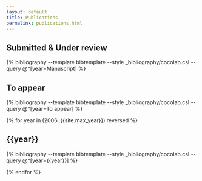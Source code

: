 ```yaml
---
layout: default
title: Publications
permalink: publications.html
---
```

## Submitted & Under review

{% bibliography --template bibtemplate --style _bibliography/cocolab.csl --query @*[year=Manuscript] %}

## To appear

{% bibliography --template bibtemplate --style _bibliography/cocolab.csl --query @*[year=To appear] %}

{% for year in (2006..{{site.max_year}}) reversed %}

<a class="subtle_link" name="{{year}}"></a>
## {{year}}

{% bibliography --template bibtemplate --style _bibliography/cocolab.csl --query @*[year={{year}}] %}

{% endfor %}

